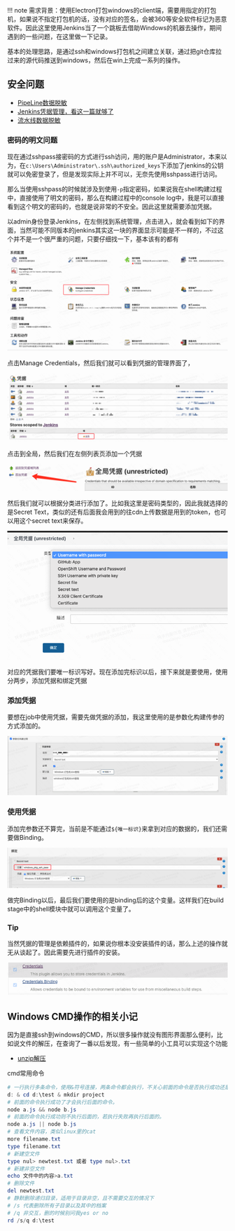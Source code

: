 !!! note
    需求背景：使用Electron打包windows的client端，需要用指定的打包机，如果说不指定打包机的话，没有对应的签名，会被360等安全软件标记为恶意软件。因此这里使用Jenkins当了一个跳板去借助Windows的机器去操作，期间遇到的一些问题，在这里做一下记录。

基本的处理思路，是通过ssh和windows打包机之间建立关联，通过把git仓库拉过来的源代码推送到windows，然后在win上完成一系列的操作。

## 安全问题

- [PipeLine数据脱敏](https://blog.51cto.com/u_15127505/2655449)
- [Jenkins凭据管理，看这一篇就够了](https://www.cnblogs.com/FLY_DREAM/p/13888423.html)
- [流水线数据脱敏](https://cloud.tencent.com/developer/article/1672920)

### 密码的明文问题

现在通过sshpass接密码的方式进行ssh访问，用的账户是Administrator，本来以为，在`c:\Users\Administrator\.ssh\authorized_keys`下添加了jenkins的公钥就可以免密登录了，但是发现实际上并不可以，无奈先使用sshpass进行访问。

那么当使用sshpass的时候就涉及到使用`-p`指定密码，如果说我在shell构建过程中，直接使用了明文的密码，那么在构建过程中的console log中，我是可以直接看到这个明文的密码的，也就是说非常的不安全。因此这里就需要添加凭据。

以admin身份登录Jenkins，在左侧找到系统管理，点击进入，就会看到如下的界面，当然可能不同版本的jenkins其实这一块的界面显示可能是不一样的，不过这个并不是一个很严重的问题，只要仔细找一下，基本该有的都有

![](./jenkins_credentials.png)

点击Manage Credentials，然后我们就可以看到凭据的管理界面了，

![](./credential_list.png)

点击到全局，然后我们在左侧列表页添加一个凭据

![](./add_credential.png)

然后我们就可以根据分类进行添加了。比如我这里是密码类型的，因此我就选择的是Secret Text，类似的还有后面我会用到的往cdn上传数据是用到的token，也可以用这个secret text来保存。

![](./credentials_type.png)

对应的凭据我们要唯一标识写好。现在添加完标识以后，接下来就是要使用，使用分两步，添加凭据和绑定凭据

### 添加凭据

要想在job中使用凭据，需要先做凭据的添加，我这里使用的是参数化构建传参的方式添加的。

![](./build_param.png)

### 使用凭据

添加完参数还不算完，当前是不能通过`${唯一标识}`来拿到对应的数据的，我们还需要做Binding。

![](./credential_binding.png)

做完Binding以后，最后我们要使用的是binding后的这个变量。这样我们在build stage中的shell模块中就可以调用这个变量了。

### Tip

当然凭据的管理是依赖插件的，如果说你根本没安装插件的话，那么上述的操作就无从谈起了。因此需要先进行插件的安装。

![](./jenkins_plugin.png)


## Windows CMD操作的相关小记

因为是直接ssh到windows的CMD，所以很多操作就没有图形界面那么便利，比如说文件的解压，在查询了一番以后发现，有一些简单的小工具可以实现这个功能

- [unzip解压](http://stahlworks.com/dev/index.php?tool=zipunzip)

cmd常用命令

```powershell
# 一行执行多条命令，使用&符号连接，两条命令都会执行，不关心前面的命令是否执行成功还是失败
d: & cd d:\test & mkdir project
# 前面的命令执行成功了才会执行后面的命令。
node a.js && node b.js
# 前面的命令执行成功则不执行后面的，若执行失败再执行后面的。
node a.js || node b.js
# 查看文件内容，类似linux里的cat
more filename.txt
type filename.txt
# 新建空文件
type nul> newtest.txt 或者 type nul>.txt
# 新建非空文件
echo 文件中的内容>a.txt
# 删除文件
del newtest.txt
# 静默删除递归目录，适用于目录非空，且不需要交互的情况下
# /s 代表删除所有子目录以及其中的档案
# /q 非交互，删的时候别问我yes or no
rd /s/q d:\test
```



